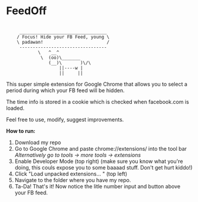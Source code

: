 # FeedOff
```

     _________________________________ 
    / Focus! Hide your FB Feed, young \
    \ padawan!                        /
     --------------------------------- 
            \   ^__^
             \  (oo)\_______
                (__)\       )\/\
                    ||----w |
                    ||     ||

```

This super simple extension for Google Chrome that allows you to select a period during which your FB feed will be hidden. 

The time info is stored in a cookie which is checked when facebook.com is loaded.

Feel free to use, modify, suggest improvements.


**How to run:**

 1. Download my repo
 2. Go to Google Chrome and paste chrome://extensions/ into the tool bar
    *Alternatively go to tools -> more tools -> extensions*
 3. Enable Developer Mode (top right) (make sure you know what you're
    doing, this couls expose you to some baaaad stuff. Don't get hurt
    kiddo!)
 4. Click "Load unpacked extensions... " (top left)
 6. Navigate to the folder where you have my repo.
 7.  Ta-Da! That's it! Now notice the litle number input and button above your FB feed.
